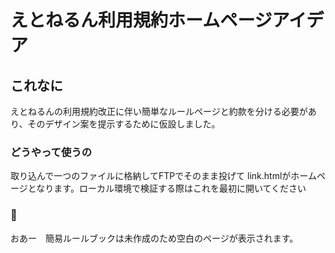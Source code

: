 # えとねるん利用規約ホームページアイデア

## これなに
えとねるんの利用規約改正に伴い簡単なルールページと約款を分ける必要があり、そのデザイン案を提示するために仮設しました。

### どうやって使うの
取り込んで一つのファイルに格納してFTPでそのまま投げて
link.htmlがホームページとなります。ローカル環境で検証する際はこれを最初に開いてください

### 📝
おあー　簡易ルールブックは未作成のため空白のページが表示されます。
